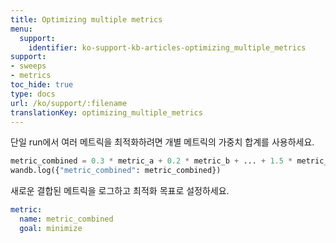 ```yaml
---
title: Optimizing multiple metrics
menu:
  support:
    identifier: ko-support-kb-articles-optimizing_multiple_metrics
support:
- sweeps
- metrics
toc_hide: true
type: docs
url: /ko/support/:filename
translationKey: optimizing_multiple_metrics
---
```

단일 run에서 여러 메트릭을 최적화하려면 개별 메트릭의 가중치 합계를 사용하세요.

```python
metric_combined = 0.3 * metric_a + 0.2 * metric_b + ... + 1.5 * metric_n
wandb.log({"metric_combined": metric_combined})
```

새로운 결합된 메트릭을 로그하고 최적화 목표로 설정하세요.

```yaml
metric:
  name: metric_combined
  goal: minimize
```